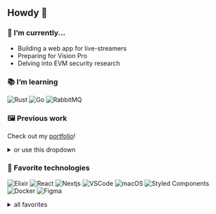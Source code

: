 ## Howdy 🌊

### 📍 I’m currently...

- Building a web app for live-streamers
- Preparing for Vision Pro
- Delving into EVM security research

### 📚 I’m learning

![Rust](https://img.shields.io/badge/Rust-000000.svg?style=for-the-badge&logo=Rust&logoColor=white)
![Go](https://img.shields.io/badge/Go-00ADD8.svg?style=for-the-badge&logo=Go&logoColor=white)
![RabbitMQ](https://img.shields.io/badge/RabbitMQ-FF6600.svg?style=for-the-badge&logo=RabbitMQ&logoColor=white)

### 🖼 Previous work

Check out my <a href="https://portfolio.zaaane.com/" target="_blank">portfolio</a>!

<details>
<summary>or use this dropdown</summary>
  <ul>
    <li>Recent work</li>
    <ul>
      <li>
        <a href="https://dafarmz.zaaane.com/">DaFarmz - Website</a> | <a href="https://github.com/ZaneH/dafarmz-bot">Repo</a>
      </li>
      <li>
        <a href="https://github.com/zaneh/color-chai">Color Chai</a>
      </li>
      <li>
        <a href="https://streamaze.live/landing">Streamaze - Website</a> | <a href="https://docs.streamaze.live">Docs</a>
      </li>
      <li>
        <a href="https://www.youtube.com/watch?v=Vz7qH_dJQC0&list=PLFWEDfSyl7h88ZgEIkLdf8xI6XBBhNBkc">Learn Elixir Quickly - Playlist</a> | <a href="https://github.com/zaneh-yt">Repo</a>
      </li>
      <li>
        <a href="https://github.com/zaneh/exchange-rate-api">Exchange Rate API</a>
      </li>
      <li>
        <a href="https://github.com/zaneh/piano-trainer">Piano Trainer</a>
      </li>
      <li>
        <a href="https://github.com/zaneh/metronome">Metronome</a>
      </li>
      <li>
        <a href="https://exitally.com">Exitally - exitally.com</a>
      </li>
      <li>
        <a href="https://github.com/ZaneH/zabo-demo">Zabo Demo</a>
      </li>
      <li>
        <a href="https://github.com/ZaneH/wavr">Wavr</a>
      </li>
    </ul>
    <li>Flutter Demos</li>
    <ul>
      <li>
        <a href="https://github.com/ZaneH/flutter-pm-mockup">ZaneH/flutter-pm-mockup</a>
      </li>
      <li>
        <a href="https://github.com/ZaneH/flutter-cards-mockup">ZaneH/flutter-cards-mockup</a>
      </li>
      <li>
        <a href="https://github.com/ZaneH/flutter-recipes-mockup">ZaneH/flutter-recipes-mockup</a>
      </li>
      <li>
        <a href="https://github.com/ZaneH/flutter-techshop-mockup">ZaneH/flutter-techshop-mockup</a>
      </li>
      <li>
        <a href="https://github.com/ZaneH/flutter-petstore-mockup">ZaneH/flutter-petstore-mockup</a>
      </li>
    </ul>
    <li>iOS Tweaks</li>
    <ul>
      <li>
        <a href="https://github.com/ZaneH/cctimercountdown">ZaneH/cctimercountdown</a>
      </li>
      <li>
        <a href="https://github.com/ZaneH/unsplashwallpaper">ZaneH/unsplashwallpaper</a>
      </li>
    </ul>
    <li>Scripts</li>
    <ul>
      <li>
        <a href="https://github.com/ZaneH/social-info">ZaneH/social-info</a>
      </li>
      <li>
        <a href="https://github.com/ZaneH/sshcript">ZaneH/sshcript</a>
      </li>
      <li>
        <a href="https://github.com/ZaneH/file-name-template">ZaneH/file-name-template</a>
      </li>
    </ul>
    <li>(Old) Web Apps</li>
    <ul>
      <li>
        <a href="https://github.com/zaneh/firetv-remote">ZaneH/firetv-remote</a>
      </li>
      <li>
        <a href="https://github.com/ZaneH/synctube">ZaneH/synctube</a>
      </li>
    </ul>
    <li>Miscellaneous</li>
    <ul>
      <li>
        <a href="https://github.com/ZaneH/jenkins-docker-full">ZaneH/jenkins-docker-full</a>
      </li>
    </ul>
  </ul>
</details>

### 🥇 Favorite technologies

![Elixir](https://img.shields.io/badge/Elixir-4B275F.svg?style=for-the-badge&logo=Elixir&logoColor=white)
![React](https://img.shields.io/badge/React-61DAFB.svg?style=for-the-badge&logo=React&logoColor=black)
![Nextjs](https://img.shields.io/badge/Next.js-000000.svg?style=for-the-badge&logo=nextdotjs&logoColor=white)
![VSCode](https://img.shields.io/badge/Visual%20Studio%20Code-007ACC.svg?style=for-the-badge&logo=Visual-Studio-Code&logoColor=white)
![macOS](https://img.shields.io/badge/macOS-000000.svg?style=for-the-badge&logo=macOS&logoColor=white)
![Styled Components](https://img.shields.io/badge/styledcomponents-DB7093.svg?style=for-the-badge&logo=styled-components&logoColor=white)
![Docker](https://img.shields.io/badge/Docker-2496ED.svg?style=for-the-badge&logo=Docker&logoColor=white)
![Figma](https://img.shields.io/badge/Figma-F24E1E.svg?style=for-the-badge&logo=Figma&logoColor=white)

<details>
<summary>all favorites</summary>
  <img src="https://img.shields.io/badge/GitHub%20Actions-2088FF.svg?style=for-the-badge&logo=GitHub-Actions&logoColor=white" />
  <img src="https://img.shields.io/badge/TypeScript-3178C6.svg?style=for-the-badge&logo=TypeScript&logoColor=white" />
  <img src="https://img.shields.io/badge/Node.js-339933.svg?style=for-the-badge&logo=nodedotjs&logoColor=white" />
  <img src="https://img.shields.io/badge/CSS3-1572B6.svg?style=for-the-badge&logo=CSS3&logoColor=white" />
  <img src="https://img.shields.io/badge/Express-000000.svg?style=for-the-badge&logo=Express&logoColor=white" />
  <img src="https://img.shields.io/badge/Prisma-2D3748.svg?style=for-the-badge&logo=Prisma&logoColor=white" />
  <img src="https://img.shields.io/badge/Playwright-2EAD33.svg?style=for-the-badge&logo=Playwright&logoColor=white" />
  <img src="https://img.shields.io/badge/Git-F05032.svg?style=for-the-badge&logo=Git&logoColor=white" />
  <img src="https://img.shields.io/badge/GitHub-181717.svg?style=for-the-badge&logo=GitHub&logoColor=white" />
  <img src="https://img.shields.io/badge/JSON-000000.svg?style=for-the-badge&logo=JSON&logoColor=white" />
  <img src="https://img.shields.io/badge/MongoDB-47A248.svg?style=for-the-badge&logo=MongoDB&logoColor=white" />
  <img src="https://img.shields.io/badge/Tauri-FFC131.svg?style=for-the-badge&logo=Tauri&logoColor=black" />
  <img src="https://img.shields.io/badge/GraphQL-E10098.svg?style=for-the-badge&logo=GraphQL&logoColor=white" />
  <img src="https://img.shields.io/badge/PostgreSQL-4169E1.svg?style=for-the-badge&logo=PostgreSQL&logoColor=white" />
  <img src="https://img.shields.io/badge/Vercel-000000.svg?style=for-the-badge&logo=Vercel&logoColor=white" />
  <img src="https://img.shields.io/badge/Ghost-15171A.svg?style=for-the-badge&logo=Ghost&logoColor=white" />
  <img src="https://img.shields.io/badge/Homebrew-FBB040.svg?style=for-the-badge&logo=Homebrew&logoColor=black" />
  <img src="https://img.shields.io/badge/Markdown-000000.svg?style=for-the-badge&logo=Markdown&logoColor=white" />
  <img src="https://img.shields.io/badge/Jira-0052CC.svg?style=for-the-badge&logo=Jira&logoColor=white" />
  <img src="https://img.shields.io/badge/Notion-000000.svg?style=for-the-badge&logo=Notion&logoColor=white" />
  <img src="https://img.shields.io/badge/Vim-019733.svg?style=for-the-badge&logo=Vim&logoColor=white" />
  <img src="https://img.shields.io/badge/Expo-000020.svg?style=for-the-badge&logo=Expo&logoColor=white" />
</details>

